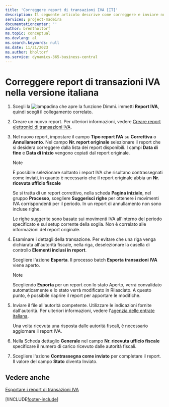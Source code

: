 ```yaml
---
title: 'Correggere report di transazioni IVA [IT]'
description: Il seguente articolo descrive come correggere e inviare nuovamente report elettronici di transazioni IVA.
services: project-madeira
documentationcenter: ''
author: brentholtorf
ms.topic: conceptual
ms.devlang: al
ms.search.keywords: null
ms.date: 11/21/2023
ms.author: bholtorf
ms.service: dynamics-365-business-central
---
```

# <a name="correct-vat-transactions-reports-in-the-italian-version"></a>Correggere report di transazioni IVA nella versione italiana

1.  Scegli la ![lampadina che apre la funzione Dimmi.](../../media/ui-search/search_small.png "Dimmi cosa vuoi fare") immetti **Report IVA**, quindi scegli il collegamento correlato.  
2.  Creare un nuovo report. Per ulteriori informazioni, vedere [Creare report elettronici di transazioni IVA](how-to-create-electronic-vat-transactions-reports.md).  
3.  Nel nuovo report, impostare il campo **Tipo report IVA** su **Correttiva** o **Annullamento**. Nel campo **Nr. report originale** selezionare il report che si desidera correggere dalla lista dei report disponibili. I campi **Data di fine** e **Data di inizio** vengono copiati dal report originale.  

    > [!NOTE]  
    >  È possibile selezionare soltanto i report IVA che risultano contrassegnati come inviati, in quanto è necessario che il report originale abbia un **Nr. ricevuta ufficio fiscale**  
    >   
    >  Se si tratta di un report correttivo, nella scheda **Pagina iniziale**, nel gruppo **Processo**, scegliere **Suggerisci righe** per ottenere i movimenti IVA corrispondenti per il periodo. In un report di annullamento non sono incluse righe.  
    >   
    >  Le righe suggerite sono basate sui movimenti IVA all'interno del periodo specificato e sul setup corrente della soglia. Non è correlato alle informazioni del report originale.  

4.  Esaminare i dettagli della transazione. Per evitare che una riga venga dichiarata all'autorità fiscale, nella riga, deselezionare la casella di controllo **Elementi inclusi in report**.  

    Scegliere l'azione **Esporta**. Il processo batch **Esporta transazioni IVA** viene aperto.  

    > [!NOTE]  
    >  Scegliendo **Esporta** per un report con lo stato Aperto, verrà convalidato automaticamente e lo stato verrà modificato in Rilasciato. A questo punto, è possibile riaprire il report per apportare le modifiche.  

5.  Inviare il file all'autorità competente. Utilizzare le indicazioni fornite dall'autorità. Per ulteriori informazioni, vedere l'[agenzia delle entrate italiana](https://go.microsoft.com/fwlink/?LinkID=206524).  

    Una volta ricevuta una risposta dalle autorità fiscali, è necessario aggiornare il report IVA.  

6.  Nella Scheda dettaglio **Generale** nel campo **Nr. ricevuta ufficio fiscale** specificare il numero di carico ricevuto dalle autorità fiscali.  
7.  Scegliere l'azione **Contrassegna come inviato** per completare il report. Il valore del campo **Stato** diventa Inviato.  

## <a name="see-also"></a>Vedere anche
 [Esportare i report di transazioni IVA](how-to-export-vat-transactions-reports.md)


[!INCLUDE[footer-include](../../includes/footer-banner.md)]
